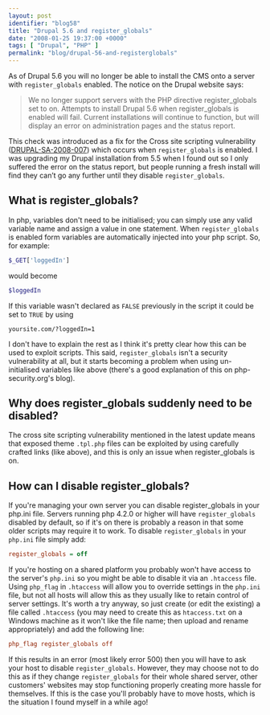 ```yaml
---
layout: post
identifier: "blog58"
title: "Drupal 5.6 and register_globals"
date: "2008-01-25 19:37:00 +0000"
tags: [ "Drupal", "PHP" ]
permalink: "blog/drupal-56-and-registerglobals"
---
```

As of Drupal 5.6 you will no longer be able to install the CMS onto a server with `register_globals` enabled. The notice on the Drupal website says:

>  We no longer support servers with the PHP directive register_globals set to on. Attempts to install Drupal 5.6 when register_globals is enabled will fail. Current installations will continue to function, but will display an error on administration pages and the status report.
 
<!--more-->

This check was introduced as a fix for the Cross site scripting vulnerability ([DRUPAL-SA-2008-007](http://drupal.org/node/208565)) which occurs when `register_globals` is enabled. I was upgrading my Drupal installation from 5.5 when I found out so I only suffered the error on the status report, but people running a fresh install will find they can’t go any further until they disable `register_globals`.

## What is register_globals?

In php, variables don't need to be initialised; you can simply use any valid variable name and assign a value in one statement. When `register_globals` is enabled form variables are automatically injected into your php script. So, for example:

```php
$_GET['loggedIn']
```

would become

```php
$loggedIn
```

If this variable wasn't declared as `FALSE` previously in the script it could be set to `TRUE` by using

```
yoursite.com/?loggedIn=1
```

I don't have to explain the rest as I think it's pretty clear how this can be used to exploit scripts. This said, `register_globals` isn't a security vulnerability at all, but it starts becoming a problem when using un-initialised variables like above (there's a good explanation of this on php-security.org's blog).

## Why does register_globals suddenly need to be disabled?

The cross site scripting vulnerability mentioned in the latest update means that exposed theme `.tpl.php` files can be exploited by using carefully crafted links (like above), and this is only an issue when register_globals is on.

## How can I disable register_globals?

If you're managing your own server you can disable register_globals in your php.ini file. Servers running php 4.2.0 or higher will have `register_globals` disabled by default, so if it's on there is probably a reason in that some older scripts may require it to work. To disable `register_globals` in your `php.ini` file simply add:

```ini
register_globals = off
```

If you're hosting on a shared platform you probably won't have access to the server's `php.ini` so you might be able to disable it via an `.htaccess` file. Using `php_flag` in `.htaccess` will allow you to override settings in the `php.ini` file, but not all hosts will allow this as they usually like to retain control of server settings. It's worth a try anyway, so just create (or edit the existing) a file called `.htaccess` (you may need to create this as `htaccess.txt` on a Windows machine as it won't like the file name; then upload and rename appropriately) and add the following line:

```ini
php_flag register_globals off 
```

If this results in an error (most likely error 500) then you will have to ask your host to disable `register_globals`. However, they may choose not to do this as if they change `register_globals` for their whole shared server, other customers' websites may stop functioning properly creating more hassle for themselves. If this is the case you'll probably have to move hosts, which is the situation I found myself in a while ago!